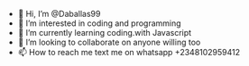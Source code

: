 - 👋 Hi, I’m @Daballas99
- 👀 I’m interested in coding and programming 
- 🌱 I’m currently learning coding.with Javascript
- 💞️ I’m looking to collaborate on anyone willing too
- 📫 How to reach me text me on whatsapp +2348102959412

<!---
Daballas99/Daballas99 is a ✨ special ✨ repository because its `README.md` (this file) appears on your GitHub profile.
You can click the Preview link to take a look at your changes.
--->
